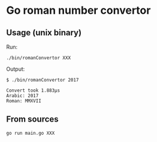 # Go roman number convertor

## Usage (unix binary)

Run:

```
./bin/romanConvertor XXX
```

Output:

```
$ ./bin/romanConvertor 2017

Convert took 1.883µs
Arabic: 2017
Roman: MMXVII
```

## From sources

```
go run main.go XXX
```